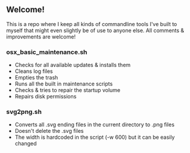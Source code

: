 ## Welcome!
This is a repo where I keep all kinds of commandline tools I've built to myself that might even slightly be of use to anyone else. All comments & improvements are welcome!

### osx_basic_maintenance.sh
- Checks for all available updates & installs them
- Cleans log files
- Empties the trash
- Runs all the built in maintenance scripts
- Checks & tries to repair the startup volume
- Repairs disk permissions

### svg2png.sh
- Converts all .svg ending files in the current directory to .png files
- Doesn't delete the .svg files
- The width is hardcoded in the script (-w 600) but it can be easily changed
